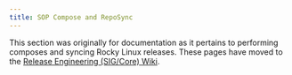 ```yaml
---
title: SOP Compose and RepoSync
---
```


This section was originally for documentation as it pertains to performing
composes and syncing Rocky Linux releases. These pages have moved to the
[Release Engineering (SIG/Core) Wiki](https://sig-core.rocky.page).
